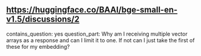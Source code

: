 ## https://huggingface.co/BAAI/bge-small-en-v1.5/discussions/2

contains_question: yes
question_part: Why am I receiving multiple vector arrays as a response and can I limit it to one. If not can I just take the first of these for my embedding?